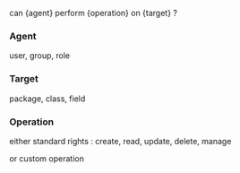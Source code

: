 can {agent} perform {operation} on {target} ?



### Agent

user, group, role

### Target

package, class, field

### Operation

either standard rights : create, read, update, delete, manage

or custom operation 